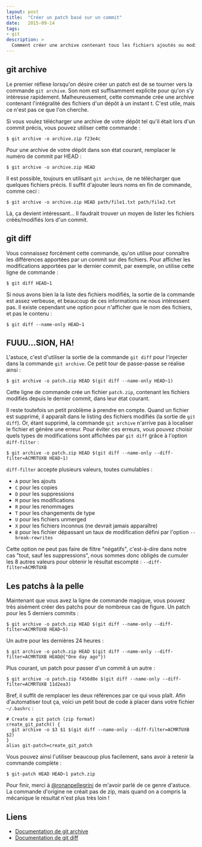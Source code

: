 ```yaml
---
layout: post
title:  "Créer un patch basé sur un commit"
date:   2015-09-14
tags:
- git
description: >
  Comment créer une archive contenant tous les fichiers ajoutés ou modifiés par un ou plusieurs commits ?
---
```


## git archive

Le premier réflexe lorsqu'on désire créer un patch est de se tourner vers la commande `git archive`. Son nom est suffisamment explicite pour qu'on s'y intéresse rapidement. Malheureusement, cette commande crée une archive contenant l'intégralité des fichiers d'un dépôt à un instant t. C'est utile, mais ce n'est pas ce que l'on cherche.

Si vous voulez télécharger une archive de votre dépôt tel qu'il était lors d'un commit précis, vous pouvez utiliser cette commande :

    $ git archive -o archive.zip f23e4c

Pour une archive de votre dépôt dans son état courant, remplacer le numéro de commit par HEAD :

    $ git archive -o archive.zip HEAD

Il est possible, toujours en utilisant `git archive`, de ne télécharger que quelques fichiers précis. Il suffit d'ajouter leurs noms en fin de commande, comme ceci :

    $ git archive -o archive.zip HEAD path/file1.txt path/file2.txt

Là, ça devient intéressant...
Il faudrait trouver un moyen de lister les fichiers créés/modifiés lors d'un commit.

## git diff

Vous connaissez forcément cette commande, qu'on utilise pour connaître les différences apportées par un commit sur des fichiers. Pour afficher les modifications apportées par le dernier commit, par exemple, on utilise cette ligne de commande :

    $ git diff HEAD~1

Si nous avons bien la la liste des fichiers modifiés, la sortie de la commande est assez verbeuse, et beaucoup de ces informations ne nous intéressent pas. Il existe cependant une option pour n'afficher que le nom des fichiers, et pas le contenu :

    $ git diff --name-only HEAD~1

## FUUU...SION, HA!

L'astuce, c'est d'utiliser la sortie de la commande `git diff` pour l'injecter dans la commande `git archive`. Ce petit tour de passe-passe se réalise ainsi :

    $ git archive -o patch.zip HEAD $(git diff --name-only HEAD~1)

Cette ligne de commande crée un fichier `patch.zip`, contenant les fichiers modifiés depuis le dernier commit, dans leur état courant.

Il reste toutefois un petit problème à prendre en compte. Quand un fichier est supprimé, il apparaît dans le listing des fichiers modifiés (la sortie de `git diff`). Or, étant supprimé, la commande `git archive` n'arrive pas à
localiser le fichier et génère une erreur. Pour éviter ces erreurs, vous pouvez choisir quels types de modifications sont affichées par `git diff` grâce à l'option `diff-filter` :

    $ git archive -o patch.zip HEAD $(git diff --name-only --diff-filter=ACMRTUXB HEAD~1)

`diff-filter` accepte plusieurs valeurs, toutes cumulables :

- `A` pour les ajouts
- `C` pour les copies
- `D` pour les suppressions
- `M` pour les modifications
- `R` pour les renommages
- `T` pour les changements de type
- `U` pour les fichiers unmerged
- `X` pour les fichiers inconnus (ne devrait jamais apparaître)
- `B` pour les fichier dépassant un taux de modification défini par l'option `--break-rewrites`

Cette option ne peut pas faire de filtre "négatifs", c'est-à-dire dans notre cas "tout, sauf les suppressions", nous sommes donc obligés de cumuler les 8 autres valeurs pour obtenir le résultat escompté : `--diff-filter=ACMRTUXB`

## Les patchs à la pelle

Maintenant que vous avez la ligne de commande magique, vous pouvez très aisément créer des patchs pour de nombreux cas de figure.
Un patch pour les 5 derniers commits :

    $ git archive -o patch.zip HEAD $(git diff --name-only --diff-filter=ACMRTUXB HEAD~5)

Un autre pour les dernières 24 heures :

    $ git archive -o patch.zip HEAD $(git diff --name-only --diff-filter=ACMRTUXB HEAD@{"One day ago"})

Plus courant, un patch pour passer d'un commit à un autre :

    $ git archive -o patch.zip f456d8e $(git diff --name-only --diff-filter=ACMRTUXB 11d2ea3)

Bref, il suffit de remplacer les deux références par ce qui vous plaît. Afin d'automatiser tout ça, voici un petit bout de code à placer dans votre fichier `~/.bashrc` :

    # Create a git patch (zip format)
    create_git_patch() {
      git archive -o $3 $1 $(git diff --name-only --diff-filter=ACMRTUXB $2)
    }
    alias git-patch=create_git_patch

Vous pouvez ainsi l'utiliser beaucoup plus facilement, sans avoir à retenir la commande complète :

    $ git-patch HEAD HEAD~1 patch.zip

Pour finir, merci à [@ronanpellegrini](https://twitter.com/ronanpellegrini) de m'avoir parlé de ce genre d'astuce. La commande d'origine ne créait pas de zip, mais quand on a compris la mécanique le résultat n'est plus très loin !

## Liens
- [Documentation de git archive](https://git-scm.com/docs/git-archive)
- [Documentation de git diff](https://git-scm.com/docs/git-diff)
